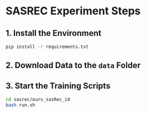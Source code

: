 # SASREC Experiment Steps

## 1. Install the Environment
```bash
pip install -r requirements.txt
```

## 2. Download Data to the `data` Folder

## 3. Start the Training Scripts
```bash
cd sasrec/ours_sasRec_id
bash run.sh
```